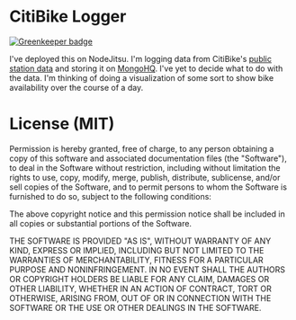 # CitiBike Logger

[![Greenkeeper badge](https://badges.greenkeeper.io/bendrucker/citibike-collector.svg)](https://greenkeeper.io/)

I've deployed this on NodeJitsu. I'm logging data from CitiBike's [public station data](https://citibikenyc.com/stations/json) and storing it on [MongoHQ](http://mongohq.com). I've yet to decide what to do with the data. I'm thinking of doing a visualization of some sort to show bike availability over the course of a day.

# License (MIT)

Permission is hereby granted, free of charge, to any person obtaining
a copy of this software and associated documentation files (the
"Software"), to deal in the Software without restriction, including
without limitation the rights to use, copy, modify, merge, publish,
distribute, sublicense, and/or sell copies of the Software, and to
permit persons to whom the Software is furnished to do so, subject to
the following conditions:

The above copyright notice and this permission notice shall be
included in all copies or substantial portions of the Software.

THE SOFTWARE IS PROVIDED "AS IS", WITHOUT WARRANTY OF ANY KIND,
EXPRESS OR IMPLIED, INCLUDING BUT NOT LIMITED TO THE WARRANTIES OF
MERCHANTABILITY, FITNESS FOR A PARTICULAR PURPOSE AND
NONINFRINGEMENT. IN NO EVENT SHALL THE AUTHORS OR COPYRIGHT HOLDERS BE
LIABLE FOR ANY CLAIM, DAMAGES OR OTHER LIABILITY, WHETHER IN AN ACTION
OF CONTRACT, TORT OR OTHERWISE, ARISING FROM, OUT OF OR IN CONNECTION
WITH THE SOFTWARE OR THE USE OR OTHER DEALINGS IN THE SOFTWARE.